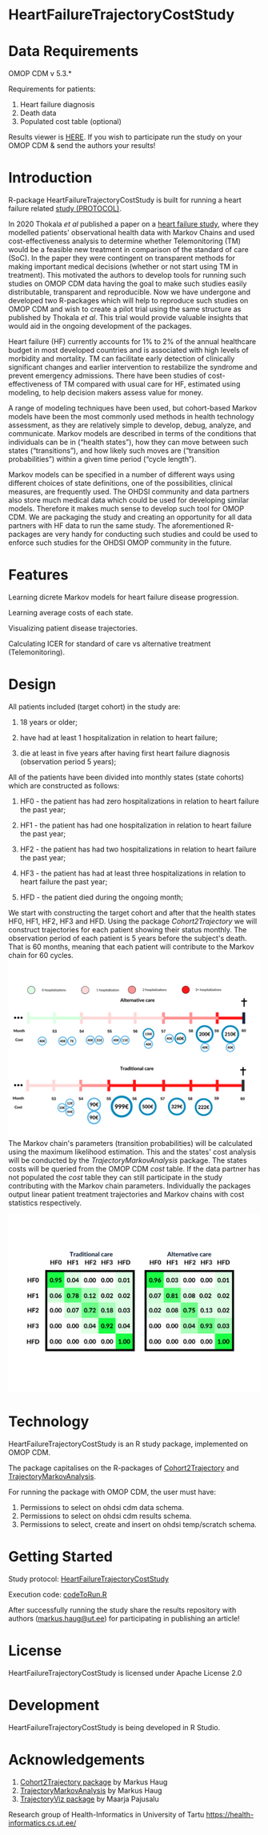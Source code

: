 HeartFailureTrajectoryCostStudy
======================

Data Requirements
=================
OMOP CDM v 5.3.*

Requirements for patients:
1) Heart failure diagnosis
2) Death data
3) Populated cost table (optional)

Results viewer is [HERE](http://omop-apps.cloud.ut.ee/ShinyApps/HeartFailureTrajectoryCostStudyViewer/). If you wish to participate run the study on your OMOP CDM & send the authors your results!

Introduction
============

R-package HeartFailureTrajectoryCostStudy is built for running a heart failure related [study (PROTOCOL)](https://haugmarkus.github.io/HeartFailureTrajectoryCostStudy/).

In 2020 Thokala *et al* published a paper on a [heart failure study](https://doi.org/10.1016/j.jval.2020.02.012), where they modelled patients' observational health data with Markov Chains and used cost-effectiveness analysis to determine whether Telemonitoring (TM) would be a feasible new treatment in comparison of the standard of care (SoC). In the paper they were contingent on transparent methods for making important medical decisions (whether or not start using TM in treatment). This motivated the authors to develop tools for running such studies on OMOP CDM data having the goal to make such studies easily distributable, transparent and reproducible. Now we have undergone and developed two R-packages which will help to reproduce such studies on OMOP CDM and wish to create a pilot trial using the same structure as published by Thokala *et al*. This trial would provide valuable insights that would aid in the ongoing development of the packages.

Heart failure (HF) currently accounts for 1% to 2% of the annual healthcare budget in most developed countries and is associated with high levels of morbidity and mortality. TM can facilitate early detection of clinically significant changes and earlier intervention to restabilize the syndrome and prevent emergency admissions. There have been studies of cost-effectiveness of TM compared with usual care for HF, estimated using modeling, to help decision makers assess value for money.

A range of modeling techniques have been used, but cohort-based Markov models have been the most commonly used methods in health technology assessment, as they are relatively simple to develop, debug, analyze, and communicate. Markov models are described in terms of the conditions that individuals can be in (“health states”), how they can move between such states (“transitions”), and how likely such moves are (“transition probabilities”) within a given time period (“cycle length”).

Markov models can be specified in a number of different ways using different choices of state definitions, one of the possibilities, clinical measures, are frequently used. The OHDSI community and data partners also store much medical data which could be used for developing similar models. Therefore it makes much sense to develop such tool for OMOP CDM. We are packaging the study and creating an opportunity for all data partners with HF data to run the same study. The aforementioned R-packages are very handy for conducting such studies and could be used to enforce such studies for the  OHDSI OMOP community in the future.

Features
========

Learning dicrete Markov models for heart failure disease progression.

Learning average costs of each state.

Visualizing patient disease trajectories.

Calculating ICER for standard of care vs alternative treatment (Telemonitoring). 

Design
======

All patients included (target cohort) in the study are:

1) 18 years or older;

2) have had at least 1 hospitalization in relation to heart failure;

3) die at least in five years after having first heart failure diagnosis (observation period 5 years);


All of the patients have been divided into monthly states (state cohorts) which are constructed as follows:

1) HF0 - the patient has had zero hospitalizations in relation to heart failure the past year;

2) HF1 - the patient has had one hospitalization in relation to heart failure the past year;

3) HF2 - the patient has had two hospitalizations in relation to heart failure the past year;

4) HF3 - the patient has had at least three hospitalizations in relation to heart failure the past year;

5) HFD - the patient died during the ongoing month;

We start with constructing the target cohort and after that the health states HF0, HF1, HF2, HF3 and HFD. Using the package *Cohort2Trajectory* we will construct trajectories for each patient showing their status monthly. The observation period of each patient is 5 years before the subject's death. That is 60 months, meaning that each patient will contribute to the Markov chain for 60 cycles.
![Figure 1: Example of patient trajectories](./resultsDashboard/www/images/traj1.png)
The Markov chain's parameters (transition probabilities) will be calculated using the maximum likelihood estimation. This and the states' cost analysis will be conducted by the *TrajectoryMarkovAnalysis* package. The states costs will be queried from the OMOP CDM *cost* table. If the data partner has not populated the *cost* table they can still participate in the study contributing with the Markov chain parameters. Individually the packages output linear patient treatment trajectories and Markov chains with cost statistics respectively.

![Figure 2: Example of Markov chains](./resultsDashboard/www/images/traj2.png)

Technology
==========
HeartFailureTrajectoryCostStudy is an R study package, implemented on OMOP CDM.

The package capitalises on the R-packages of [Cohort2Trajectory](https://github.com/HealthInformaticsUT/Cohort2Trajectory) and [TrajectoryMarkovAnalysis](https://github.com/HealthInformaticsUT/TrajectoryMarkovAnalysis).

For running the package with OMOP CDM, the user must have:
1. Permissions to select on ohdsi cdm data schema.
2. Permissions to select on ohdsi cdm results schema.
3. Permissions to select, create and insert on ohdsi temp/scratch schema.

Getting Started
===============

Study protocol: [HeartFailureTrajectoryCostStudy](https://github.com/HealthInformaticsUT/HeartFailureTrajectoryCostStudy/blob/main/PROTOCOL.html)

Execution code: [codeToRun.R](https://github.com/HealthInformaticsUT/HeartFailureTrajectoryCostStudy/blob/main/extras/codeToRun.R)

After successfully running the study share the results repository with authors (markus.haug@ut.ee) for participating in publishing an article!

License
=======
HeartFailureTrajectoryCostStudy is licensed under Apache License 2.0

Development
===========
HeartFailureTrajectoryCostStudy is being developed in R Studio.

# Acknowledgements

1. [Cohort2Trajectory package](https://github.com/HealthInformaticsUT/Cohort2Trajectory) by Markus Haug
2. [TrajectoryMarkovAnalysis](https://github.com/HealthInformaticsUT/TrajectoryMarkovAnalysis) by Markus Haug
3. [TrajectoryViz package](https://github.com/HealthInformaticsUT/TrajectoryViz) by Maarja Pajusalu

Research group of Health-Informatics in University of Tartu https://health-informatics.cs.ut.ee/


